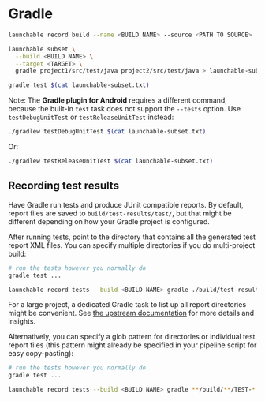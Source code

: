 # Gradle

```bash
launchable record build --name <BUILD NAME> --source <PATH TO SOURCE>
```

```bash
launchable subset \
  --build <BUILD NAME> \
  --target <TARGET> \
  gradle project1/src/test/java project2/src/test/java > launchable-subset.txt
```

```bash
gradle test $(cat launchable-subset.txt)
```

Note: The **Gradle plugin for Android** requires a different command, because the built-in `test` task does not support the `--tests` option. Use `testDebugUnitTest` or `testReleaseUnitTest` instead:

```bash
./gradlew testDebugUnitTest $(cat launchable-subset.txt)
```

Or:

```bash
./gradlew testReleaseUnitTest $(cat launchable-subset.txt)
```

## Recording test results

Have Gradle run tests and produce JUnit compatible reports. By default, report files are saved to `build/test-results/test/`, but that might be different depending on how your Gradle project is configured.

After running tests, point to the directory that contains all the generated test report XML files. You can specify multiple directories if you do multi-project build:

```bash
# run the tests however you normally do
gradle test ...

launchable record tests --build <BUILD NAME> gradle ./build/test-results/test/
```

For a large project, a dedicated Gradle task to list up all report directories might be convenient. See [the upstream documentation](https://docs.gradle.org/current/userguide/java_testing.html#test_reporting) for more details and insights.

Alternatively, you can specify a glob pattern for directories or individual test report files \(this pattern might already be specified in your pipeline script for easy copy-pasting\):

```bash
# run the tests however you normally do
gradle test ...

launchable record tests --build <BUILD NAME> gradle **/build/**/TEST-*.xml
```